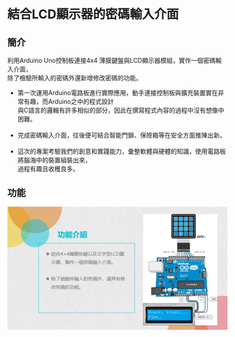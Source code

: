 結合LCD顯示器的密碼輸入介面
====

簡介
----

利用Arduino Uno控制板連接4x4 薄膜鍵盤與LCD顯示器模組，實作一個密碼輸入介面，<br>除了檢驗所輸入的密碼外還新增修改密碼的功能。

* 第一次運用Arduino電路板進行實際應用，動手連接控制板與擴充裝置實在非常有趣，而Arduino之中的程式設計<br>與C語言的邏輯有許多相似的部分，因此在撰寫程式內容的過程中沒有想像中困難。<br><br>
* 完成密碼輸入介面，往後便可結合智能門鎖、保險箱等在安全方面推陳出新。<br><br>
* 這次的專案考驗我們的創意和實踐能力，彙整軟體與硬體的知識，使用電路板將腦海中的裝置組裝出來，<br>過程有趣且收穫良多。 


功能
----
![](https://github.com/yiruchen1997/lcd_password/blob/master/lcd_password.JPG)
